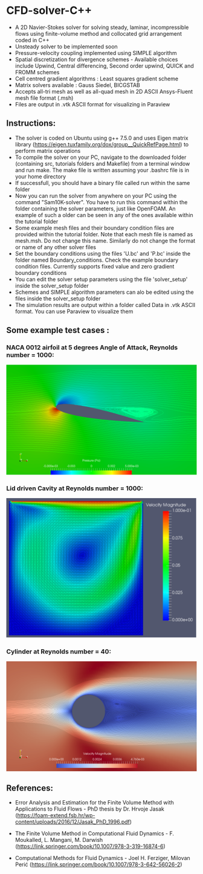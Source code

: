 # CFD-solver-C++
* A 2D Navier-Stokes solver for solving steady, laminar, incompressible flows using finite-volume method and collocated grid arrangement coded in C++
* Unsteady solver to be implemented soon
* Pressure-velocity coupling implemented using SIMPLE algorithm
* Spatial discretization for divergence schemes - Available choices include Upwind, Central differencing, Second order upwind, QUICK and FROMM schemes
* Cell centred gradient algorithms : Least squares gradient scheme
* Matrix solvers available : Gauss Siedel, BICGSTAB
* Accepts all-tri mesh as well as all-quad mesh in 2D ASCII Ansys-Fluent mesh file format (.msh)
* Files are output in .vtk ASCII format for visualizing in Paraview

## Instructions:

* The solver is coded on Ubuntu using g++ 7.5.0 and uses Eigen matrix library (https://eigen.tuxfamily.org/dox/group__QuickRefPage.html) to perform matrix operations
* To compile the solver on your PC, navigate to the downloaded folder (containing src, tutorials folders and Makefile) from a terminal window and run make. The make file is written assuming your .bashrc file is in your home directory
* If successfull, you should have a binary file called run within the same folder
* Now you can run the solver from anywhere on your PC using the command "Sam10K-solver". You have to run this command within the folder containing the solver parameters, just like OpenFOAM. An example of such a older can be seen in any of the ones available within the tutorial folder
* Some example mesh files and their boundary condition files are provided within the tutorial folder. Note that each mesh file is named as mesh.msh. Do not change this name. Similarly do not change the format or name of any other solver files
* Set the boundary conditions using the files 'U.bc' and 'P.bc' inside the folder named Boundary_conditions. Check the example boundary condition files. Currently supports fixed value and zero gradient boundary conditions
* You can edit the solver setup parameters using the file 'solver_setup' inside the solver_setup folder
* Schemes and SIMPLE algorithm parameters can alo be edited using the files inside the solver_setup folder  
* The simulation results are output within a folder called Data in .vtk ASCII format. You can use Paraview to visualize them

## Some example test cases :
### NACA 0012 airfoil at 5 degrees Angle of Attack, Reynolds number = 1000:
<img src="https://github.com/Sam10K/CFD-solver-Cpp/blob/master/Example_images/airfoil_aoa.png?raw=true" alt="Airfoil_AOA" width="600px" height=auto>

### Lid driven Cavity at Reynolds number = 1000:
<img src="https://github.com/Sam10K/CFD-solver-Cpp/blob/master/Example_images/lid_driven_cavity.png?raw=true" alt="Lid driven cavity" width="600px" height=auto>

### Cylinder at Reynolds number = 40:
<img src="https://github.com/Sam10K/CFD-solver-Cpp/blob/master/Example_images/cylinder.png?raw=true" alt="Lid driven cavity" width="600px" height=auto>

## References:
* Error Analysis and Estimation for the Finite Volume Method with Applications to Fluid Flows - PhD thesis by Dr. Hrvoje Jasak (https://foam-extend.fsb.hr/wp-content/uploads/2016/12/Jasak_PhD_1996.pdf)

* The Finite Volume Method in Computational Fluid Dynamics - F. Moukalled, L. Mangani, M. Darwish (https://link.springer.com/book/10.1007/978-3-319-16874-6)

* Computational Methods for Fluid Dynamics - Joel H. Ferziger, Milovan Perić (https://link.springer.com/book/10.1007/978-3-642-56026-2)
